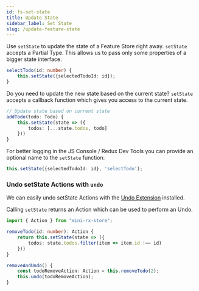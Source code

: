 ```yaml
---
id: fs-set-state
title: Update State
sidebar_label: Set State
slug: /update-feature-state
---
```

Use `setState` to update the state of a Feature Store right away.
`setState` accepts a Partial Type. This allows us to pass only some properties of a bigger state interface.
```ts title="todo-feature-store.ts"
selectTodo(id: number) {
    this.setState({selectedTodoId: id});
}
```
Do you need to update the new state based on the current state?
`setState` accepts a callback function which gives you access to the current state.
```ts title="todo-feature-store.ts"
// Update state based on current state
addTodo(todo: Todo) {
    this.setState(state => ({
        todos: [...state.todos, todo]
    }))
}
```
For better logging in the JS Console / Redux Dev Tools you can provide an optional name to the `setState` function:

```ts
this.setState({selectedTodoId: id}, 'selectTodo');
```
### Undo setState Actions with `undo`
We can easily undo setState Actions with the [Undo Extension](ext-undo-extension) installed.

Calling `setState` returns an Action which can be used to perform an Undo.

```ts title="todo-feature-store.ts"
import { Action } from "mini-rx-store";

removeTodo(id: number): Action {
    return this.setState(state => ({
        todos: state.todos.filter(item => item.id !== id)
    }))
}

removeAndUndo() {
    const todoRemoveAction: Action = this.removeTodo(2);
    this.undo(todoRemoveAction);   
}
```
